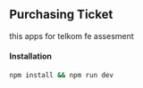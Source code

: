 ## Purchasing Ticket
this apps for telkom fe assesment

#### Installation
```bash
npm install && npm run dev
```